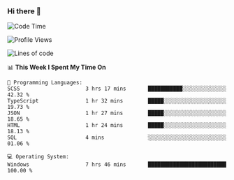 ### Hi there 👋
<!--START_SECTION:waka-->
![Code Time](http://img.shields.io/badge/Code%20Time-216%20hrs%2049%20mins-blue)

![Profile Views](http://img.shields.io/badge/Profile%20Views-0-blue)

![Lines of code](https://img.shields.io/badge/From%20Hello%20World%20I%27ve%20Written-1.1%20million%20lines%20of%20code-blue)

📊 **This Week I Spent My Time On** 

```text
💬 Programming Languages: 
SCSS                     3 hrs 17 mins       ███████████░░░░░░░░░░░░░░   42.32 % 
TypeScript               1 hr 32 mins        █████░░░░░░░░░░░░░░░░░░░░   19.73 % 
JSON                     1 hr 27 mins        █████░░░░░░░░░░░░░░░░░░░░   18.65 % 
HTML                     1 hr 24 mins        █████░░░░░░░░░░░░░░░░░░░░   18.13 % 
SQL                      4 mins              ░░░░░░░░░░░░░░░░░░░░░░░░░   01.06 % 

💻 Operating System: 
Windows                  7 hrs 46 mins       █████████████████████████   100.00 % 
```


<!--END_SECTION:waka-->
<!--
**AnimeruFR/AnimeruFR** is a ✨ _special_ ✨ repository because its `README.md` (this file) appears on your GitHub profile.

Here are some ideas to get you started:

- 🔭 I’m currently working on ...
- 🌱 I’m currently learning ...
- 👯 I’m looking to collaborate on ...
- 🤔 I’m looking for help with ...
- 💬 Ask me about ...
- 📫 How to reach me: ...
- 😄 Pronouns: ...
- ⚡ Fun fact: ...
-->
